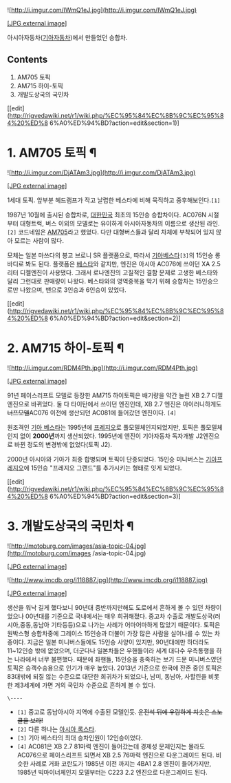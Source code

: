 ![http://i.imgur.com/IWmQ1eJ.jpg](http://i.imgur.com/IWmQ1eJ.jpg)

[[JPG external image]](http://i.imgur.com/IWmQ1eJ.jpg)

  
아시아자동차([기아자동차](%EA%B8%B0%EC%95%84%EC%9E%90%EB%8F%99%EC%B0%A8.md))에서 만들었던
승합차.  

## Contents

    

1. AM705 토픽 
2. AM715 하이-토픽 
3. 개발도상국의 국민차 

[[edit](http://rigvedawiki.net/r1/wiki.php/%EC%95%84%EC%8B%9C%EC%95%84%20%ED%8
6%A0%ED%94%BD?action=edit&section=1)]

# 1. AM705 토픽 ¶

![http://i.imgur.com/DjATAm3.jpg](http://i.imgur.com/DjATAm3.jpg)

[[JPG external image]](http://i.imgur.com/DjATAm3.jpg)

  
1세대 토픽. 앞부분 헤드램프가 작고 날렵한 베스타에 비해 묵직하고 중후해보인다.`[1]`

  

1987년 10월에 출시된 승합차로, [대한민국](%EB%8C%80%ED%95%9C%EB%AF%BC%EA%B5%AD.md) 최초의
15인승 승합차이다. AC076N 시절부터 대형트럭, 버스 이외의 모델로는 유이하게 아시아자동차의 이름으로 생산된 라인.`[2]` 코드네임은
[AM705](%EA%B8%B0%EC%95%84%20AM%EB%B2%84%EC%8A%A4.md)라고 했었다. 다만 대형버스들과 달리
차체에 부착되어 있지 않아 모르는 사람이 많다.

  

모체는 일본 마쓰다의 봉고 브로니 SR 플랫폼으로, 따라서 [기아베스타](%EA%B8%B0%EC%95%84%20%EB%B2%A0%EC%8A%A4%ED%83%80.md)`[3]`의 15인승 롱바디로
봐도 된다. 플랫폼은 [베스타](%EA%B8%B0%EC%95%84%20%EB%B2%A0%EC%8A%A4%ED%83%80.md)와
같지만, 엔진은 아시아 AC076에 쓰이던 XA 2.5리터 디젤엔진이 사용됐다. 그래서 로나엔진의 고질적인 결함 문제로 고생한 베스타와 달리
그런대로 판매량이 나왔다. 베스타와의 영역중복을 막기 위해 승합차는 15인승으로만 나왔으며, 밴으로 3인승과 6인승이 있었다.

  

[[edit](http://rigvedawiki.net/r1/wiki.php/%EC%95%84%EC%8B%9C%EC%95%84%20%ED%8
6%A0%ED%94%BD?action=edit&section=2)]

# 2. AM715 하이-토픽 ¶

![http://i.imgur.com/RDM4Pth.jpg](http://i.imgur.com/RDM4Pth.jpg)

[[JPG external image]](http://i.imgur.com/RDM4Pth.jpg)

  
91년 페이스리프트 모델로 등장한 AM715 하이토픽은 배기량을 약간 늘린 XB 2.7 디젤엔진으로 바뀌었다. 둘 다 타이탄에서 쓰이던
엔진인데, XB 2.7 엔진은 아이러니하게도 <del>너프모델</del>AC076 이전에 생산되던 AC081에 들어갔던 엔진이다. `[4]`

  

원조격인 [기아 베스타](%EA%B8%B0%EC%95%84%20%EB%B2%A0%EC%8A%A4%ED%83%80.md)는 1995년에
[프레지오](%EA%B8%B0%EC%95%84%20%ED%94%84%EB%A0%88%EC%A7%80%EC%98%A4.md)로
풀모델체인지되었지만, 토픽은 풀모델체인지 없이 **2000년**까지 생산되었다. 1995년에 엔진이 기아자동차 독자개발 J2엔진으로 바뀐
정도의 변경밖에 없었다(토픽 J2).

  

2000년 아시아와 기아가 최종 합병되며 토픽이 단종되었다. 15인승 미니버스는 [기아프레지오](%EA%B8%B0%EC%95%84%20%ED%94%84%EB%A0%88%EC%A7%80%EC%98%A4.md)에 15인승
"프레지오 그랜드"를 추가시키는 형태로 잇게 되었다.

  

[[edit](http://rigvedawiki.net/r1/wiki.php/%EC%95%84%EC%8B%9C%EC%95%84%20%ED%8
6%A0%ED%94%BD?action=edit&section=3)]

# 3. 개발도상국의 국민차 ¶

![http://motoburg.com/images/asia-topic-04.jpg](http://motoburg.com/images
/asia-topic-04.jpg)

[[JPG external image]](http://motoburg.com/images/asia-topic-04.jpg)

  

![http://www.imcdb.org/i118887.jpg](http://www.imcdb.org/i118887.jpg)

[[JPG external image]](http://www.imcdb.org/i118887.jpg)

  
생산을 워낙 길게 했다보니 90년대 중반까지만해도 도로에서 흔하게 볼 수 있던 차량이었으나 00년대를 기준으로 국내에서는 매우 희귀해졌다.
중고차 수출로 개발도상국(러시아,중동,동남아 기타등등)으로 나가는 사례가 어마어마하게 많았기 때문이다. 토픽은 원박스형 승합차중에 그레이스
15인승과 더불어 가장 많은 사람을 실어나를 수 있는 차종이다. 지금은 일본 미니버스들에도 15인승 사양이 있지만, 90년대에만 하더라도
11~12인승 밖에 없었으며, 더군다나 일본차들은 우핸들이라 세계 대다수 우측통행을 하는 나라에서 너무 불편했다. 때문에 좌핸들, 15인승을
충족하는 보기 드문 미니버스였던 토픽은 승객수송용으로 인기가 매우 높았다. 2013년 기준으로 한국에 잔존 중인 토픽은 83대밖에 되질 않는
수준으로 대단한 희귀차가 되었으나, 남미, 동남아, 사할린을 비롯한 제3세계에 가면 거의 국민차 수준으로 흔하게 볼 수 있다.

  

`\----`

  * `[1]` 중고로 동남아시아 지역에 수출된 모델인듯. <del>운전석 뒤에 우람하게 치솟은 스노클을 보라!</del>
  * `[2]` 다른 하나는 [아시아 록스타](%EA%B8%B0%EC%95%84%20%EB%A1%9D%EC%8A%A4%ED%83%80.md).
  * `[3]` 기아 베스타의 최대 승차인원이 12인승이었다.
  * `[4]` AC081은 XB 2.7 81마력 엔진이 들어갔는데 경제성 문제인지는 몰라도 AC076으로 페이스리프트 되면서 XB 2.5 76마력 엔진으로 다운그레이드 된다. 비슷한 사례로 거화 코란도가 1985년 이전 까지는 4BA1 2.8 엔진이 들어가지만, 1985년 빅마이너체인지 모델부터는 C223 2.2 엔진으로 다운그레이드 된다.

